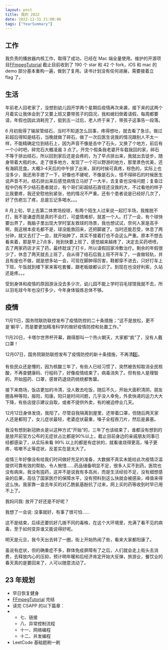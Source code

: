 ```yaml
---
layout: post
title: 我的 2022
date: 2022-12-31 21:00:06
tags: ["YearSummary"]
---
```


## 工作

我负责的播放器内核工作，取得了成功，已经在 Mac 端全量使用。维护的开源项目[FFmpegTutorial](https://github.com/debugly/FFmpegTutorial) 截止目前收到了 190 个 star 和 42 个 fork，iOS 和 mac 的 demo 部分基本重构一遍，做到了复用。读书计划没有任何进展，需要接着立 flag 了。

<!--more-->

## 生活

年前老人回老家了，没想到幼儿园开学两个星期后疫情再次来袭，接下来的这两个月着实让我体会到了又要上班又要带孩子的囧况，我和媳妇倒着请假，每周都要请，年假也因此消耗完了，挺到五一过后，老人终于来了，带孩子这事告一段落。

6 月初我得了输尿管结石，当时不知道怎么回事，疼得想吐，就去看了急诊。做过彩超后得知是结石，当晚就做了碎石，做了一次后医生说我的情况跟别人不太一样，不能精确定位到结石上，因为声音不像是击中了石头，又换了个地方，前后有一个小时吧，碎完石大概凌晨 3 点了。开完个假条我老婆开车载我回的家，碎石不等于排出结石，所以回到家后还是会疼的，为了早点排出来，我就出去徒步，随身带着大瓶的水。走了很多地方，发现了一个可以野游的地方，那里景色优美，还有海鸥觅食。大概3-4天后的中午排了出来，尿的时候可真疼，棕色的，实际上也没多少，我还用手摁了一下，好像也不硬呢，不像是石头，怪不得碎石的时候医生说声音不对。结石排出来后感觉病情立马好了一大半，去复查也没啥问题；复查过程中仍有不少结石患者就诊，有个哥们彩超结石直径还没我的大，不过看他的样子比我要疼，我还安慰他别紧张，他的情况不严重。还有个患者说是已经好几次了，好了伤疤忘了疼，总是忘记多喝水。。。

8 月上旬，早上去第二体育场投球，有两个陌生人过来说一起打半场，我推脱不打，我不是谦虚而是真的不会打，可盛情难却，就差一个人。打了一会，有个球快要出界了，我脑子里出现大学时室友救球的场景，我也想试试，奈何人家是高手啊，我这根本皮毛都不是，球没能救回来，还把脚崴了。当时还能忍受，休息了两分钟，就又去打了一会，就开始肿了，其实不接着打也不会这么严重。原本不想去看来着，那是早上7点多，拖到快要上班了，感觉越来越疼了，决定去买药喷喷，去了两家药店才买了药，最终耽误了打卡，所以请假回家冷敷治疗。剩余的年假很少了，休息了两天就去上班了，自从得了结石后我上班不开车了，一直做轻轨，并且有座也不做，就是想多站一会，可现在脚肿得厉害，鞋都穿不进去，只好打车上下班，午饭就到楼下家来客吃套餐，跟老板娘都认识了。到现在也没好利索，久站还是疼。。。

受到身体和疫情的原因游泳没去多少次，幼儿园不能上学时羽毛球馆我就不去，所以羽毛球今年也没打多少，今年身体锻炼总体不够。

## 疫情

11月11日，国务院联防联控发布了疫情防控的二十条措施；“这不是放松，更不是‘躺平’，而是要更加精准科学的做好疫情防控和处置工作。”

11月20日，卡塔尔世界杯开幕，踢得那叫一个热火朝天，大家都“疯”了，没有人戴口罩！

12月07日，国务院联防联控发布了疫情防控的新十条措施，不再清0️⃣。

有些民众还是懵的，因为核酸三年了，有些人已经习惯了，突然被告知取消全民核酸，不再查健康码、行程码了，好像疫情结束了，病毒消失了。但有些人是理智的，开始囤药、口罩，感冒药退烧药统统都售罄。

接下来商场，饭店更加的冷清，没人敢去吃饭，随后不久，开始大面积清阴，朋友圈各种等阳，报阳，阳康。阳只是时间问题，几乎没人幸免，外卖快递的运力大大下降，有些店提示建议自取，或者不提供外卖，有的被迫停业几天。

12月12日身体发烧，我阳了。尽管自我隔离到屋里，还带着口罩，但随后两天家人还是都阳了，女儿症状最轻，老婆症状最重，嗓子全程吞刀片，然后是鼻塞。

我没有想到新冠肺炎是以这种方式“开始”的，三年了也该结束了，谁都没有想到的是放开前官方公布的无症状占比都是90%以上，截止目前身边的亲戚朋友同事已经都感染了，从实际来看 99% 以上的都是有症状的，就看谁烧得更高，嗓子更疼，咳嗽不止等症状，反差实在是太大了。

疫情三年好像没有给我们时间做好充足的准备，大数据不真实未能给此次疫情泛滥提供可靠有效的帮助，令人惋惜……药品储备明显不足，很多人买不到药，医院也没有病床。我没有囤药，这并不是说我有多高尚，而是生活经验不足，没有细想感染的后果，高估了国家医疗的保障水平，没有预料到这么快就会被感染，峰值来得这么快。我家靠一盒去年买的对乙酰氨基酚抗了过来，网上买的药等收到时早已用不上了。

我妈问我: 放开了好还是不好呢？

我想了一会说: 没事就好，有事了很可怕......

这不是结束，后续还要抗好几拨不同的毒株，在这个大环境里，充满了看不见的病毒，至于如何变异谁又能说得好呢。

明天是元旦，我今天出去转了一圈，街上开始热闹了些，看来大家都阳康了。

虽说有症状，但的确重症不多，群体免疫屏障有了之后，人们就会走上街头去消费，去释放内心的压抑，预计明年暖和后经济肯定开始大反弹，旅游业，餐饮业的春天真的是要回来了，人可以随意流动了。

## 23 年规划

- 早日恢复健身
- [FFmpegTutorial](https://github.com/debugly/FFmpegTutorial) 完结
- 读完 CSAPP 的以下篇章：
- - 七、链接
  - 八、异常控制流程
  - 十一、网络编程
  - 十二、并发编程
- LeetCode 基础题刷一刷